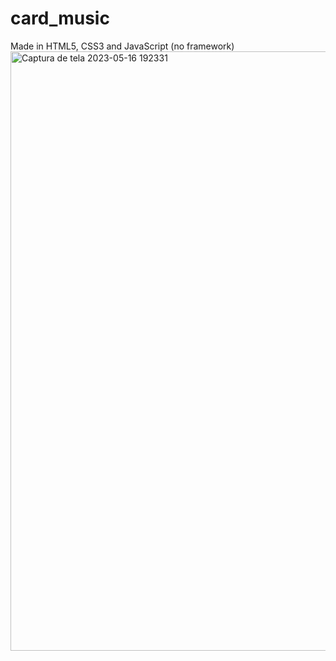 # card_music
Made in HTML5, CSS3 and JavaScript (no framework)
<img width="959" alt="Captura de tela 2023-05-16 192331" src="https://github.com/josevitor555/card_music/assets/127617992/0778a9cc-65d5-4707-90b0-affc2dd61b48">
